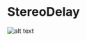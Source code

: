 # StereoDelay

![alt text](https://github.com/joeloftusdev/StereoDelay/main/Resources/Screenshot.jpg "Screenshot")
